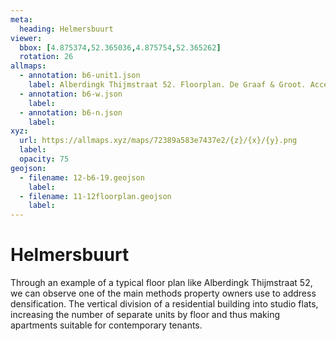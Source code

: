 ```yaml
---
meta:
  heading: Helmersbuurt
viewer:
  bbox: [4.875374,52.365036,4.875754,52.365262]
  rotation: 26
allmaps:
  - annotation: b6-unit1.json
    label: Alberdingk Thijmstraat 52. Floorplan. De Graaf & Groot. Accessed Oct 2023.
  - annotation: b6-w.json
    label:
  - annotation: b6-n.json
    label:
xyz:
  url: https://allmaps.xyz/maps/72389a583e7437e2/{z}/{x}/{y}.png
  label:
  opacity: 75
geojson: 
  - filename: 12-b6-19.geojson
    label: 
  - filename: 11-12floorplan.geojson
    label: 
---
```

# Helmersbuurt
Through an example of a typical floor plan like Alberdingk Thijmstraat 52, we can observe one of the main methods property owners use to address densification. The vertical division of a residential building into studio flats, increasing the number of separate units by floor and thus making apartments suitable for contemporary tenants.